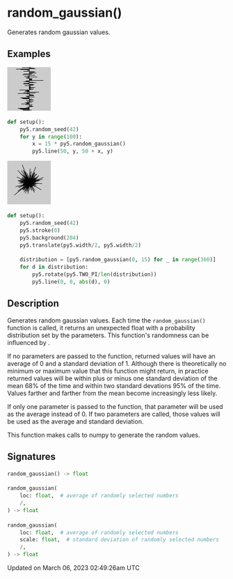 # random_gaussian()

Generates random gaussian values.

## Examples

<div class="example-table">

<div class="example-row"><div class="example-cell-image">

![example picture for random_gaussian()](/images/reference/Sketch_random_gaussian_0.png)

</div><div class="example-cell-code">

```python
def setup():
    py5.random_seed(42)
    for y in range(100):
        x = 15 * py5.random_gaussian()
        py5.line(50, y, 50 + x, y)
```

</div></div>

<div class="example-row"><div class="example-cell-image">

![example picture for random_gaussian()](/images/reference/Sketch_random_gaussian_1.png)

</div><div class="example-cell-code">

```python
def setup():
    py5.random_seed(42)
    py5.stroke(0)
    py5.background(204)
    py5.translate(py5.width/2, py5.width/2)

    distribution = [py5.random_gaussian(0, 15) for _ in range(360)]
    for d in distribution:
        py5.rotate(py5.TWO_PI/len(distribution))
        py5.line(0, 0, abs(d), 0)
```

</div></div>

</div>

## Description

Generates random gaussian values. Each time the `random_gaussian()` function is called, it returns an unexpected float with a probability distribution set by the parameters.  This function's randomness can be influenced by [](sketch_random_seed).

If no parameters are passed to the function, returned values will have an average of 0 and a standard deviation of 1. Although there is theoretically no minimum or maximum value that this function might return, in practice returned values will be within plus or minus one standard deviation of the mean 68% of the time and within two standard devations 95% of the time. Values farther and farther from the mean become increasingly less likely.

If only one parameter is passed to the function, that parameter will be used as the average instead of 0. If two parameters are called, those values will be used as the average and standard deviation.

This function makes calls to numpy to generate the random values.

## Signatures

```python
random_gaussian() -> float

random_gaussian(
    loc: float,  # average of randomly selected numbers
    /,
) -> float

random_gaussian(
    loc: float,  # average of randomly selected numbers
    scale: float,  # standard deviation of randomly selected numbers
    /,
) -> float
```

Updated on March 06, 2023 02:49:26am UTC
